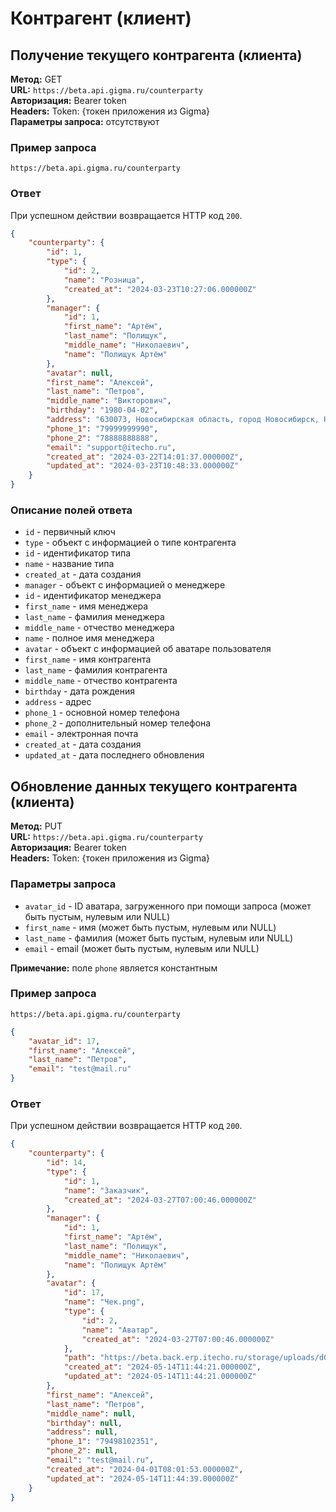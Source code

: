 # Контрагент (клиент)

## Получение текущего контрагента (клиента)

**Метод:** GET  
**URL:** `https://beta.api.gigma.ru/counterparty`  
**Авторизация:** Bearer token  
**Headers:** Token: {токен приложения из Gigma}  
**Параметры запроса:** отсутствуют  

### Пример запроса

`https://beta.api.gigma.ru/counterparty`

### Ответ

При успешном действии возвращается HTTP код `200`.
```json
{
    "counterparty": {
        "id": 1,
        "type": {
            "id": 2,
            "name": "Розница",
            "created_at": "2024-03-23T10:27:06.000000Z"
        },
        "manager": {
            "id": 1,
            "first_name": "Артём",
            "last_name": "Полищук",
            "middle_name": "Николаевич",
            "name": "Полищук Артём"
        },
        "avatar": null,
        "first_name": "Алексей",
        "last_name": "Петров",
        "middle_name": "Викторович",
        "birthday": "1980-04-02",
        "address": "630073, Новосибирская область, город Новосибирск, Новогодняя ул., д. 20/1, кв. 26",
        "phone_1": "79999999990",
        "phone_2": "78888888888",
        "email": "support@itecho.ru",
        "created_at": "2024-03-22T14:01:37.000000Z",
        "updated_at": "2024-03-23T10:48:33.000000Z"
    }
}
```

### Описание полей ответа

- `id` - первичный ключ
- `type` - объект с информацией о типе контрагента
 - `id` - идентификатор типа
 - `name` - название типа
 - `created_at` - дата создания
- `manager` - объект с информацией о менеджере
 - `id` - идентификатор менеджера
 - `first_name` - имя менеджера
 - `last_name` - фамилия менеджера
 - `middle_name` - отчество менеджера
 - `name` - полное имя менеджера
- `avatar` - объект с информацией об аватаре пользователя
- `first_name` - имя контрагента
- `last_name` - фамилия контрагента
- `middle_name` - отчество контрагента
- `birthday` - дата рождения
- `address` - адрес
- `phone_1` - основной номер телефона
- `phone_2` - дополнительный номер телефона
- `email` - электронная почта
- `created_at` - дата создания
- `updated_at` - дата последнего обновления

## Обновление данных текущего контрагента (клиента)

**Метод:** PUT  
**URL:** `https://beta.api.gigma.ru/counterparty`  
**Авторизация:** Bearer token  
**Headers:** Token: {токен приложения из Gigma}  

### Параметры запроса

- `avatar_id` - ID аватара, загруженного при помощи запроса (может быть пустым, нулевым или NULL)
- `first_name` - имя (может быть пустым, нулевым или NULL)
- `last_name` - фамилия (может быть пустым, нулевым или NULL)
- `email` - email (может быть пустым, нулевым или NULL)

**Примечание:** поле `phone` является константным

### Пример запроса

`https://beta.api.gigma.ru/counterparty`
```json
{
    "avatar_id": 17,
    "first_name": "Алексей",
    "last_name": "Петров",
    "email": "test@mail.ru"
}
```

### Ответ

При успешном действии возвращается HTTP код `200`.
```json
{
    "counterparty": {
        "id": 14,
        "type": {
            "id": 1,
            "name": "Заказчик",
            "created_at": "2024-03-27T07:00:46.000000Z"
        },
        "manager": {
            "id": 1,
            "first_name": "Артём",
            "last_name": "Полищук",
            "middle_name": "Николаевич",
            "name": "Полищук Артём"
        },
        "avatar": {
            "id": 17,
            "name": "Чек.png",
            "type": {
                "id": 2,
                "name": "Аватар",
                "created_at": "2024-03-27T07:00:46.000000Z"
            },
            "path": "https://beta.back.erp.itecho.ru/storage/uploads/dGOPVMjBgjlb3CQjaU7G0HK6Z4q1aATVzfgbGGhM.png",
            "created_at": "2024-05-14T11:44:21.000000Z",
            "updated_at": "2024-05-14T11:44:21.000000Z"
        },
        "first_name": "Алексей",
        "last_name": "Петров",
        "middle_name": null,
        "birthday": null,
        "address": null,
        "phone_1": "79498102351",
        "phone_2": null,
        "email": "test@mail.ru",
        "created_at": "2024-04-01T08:01:53.000000Z",
        "updated_at": "2024-05-14T11:44:39.000000Z"
    }
}
```